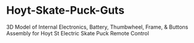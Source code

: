 # Hoyt-Skate-Puck-Guts
3D Model of Internal Electronics, Battery, Thumbwheel, Frame, &amp; Buttons Assembly for Hoyt St Electric Skate Puck Remote Control
